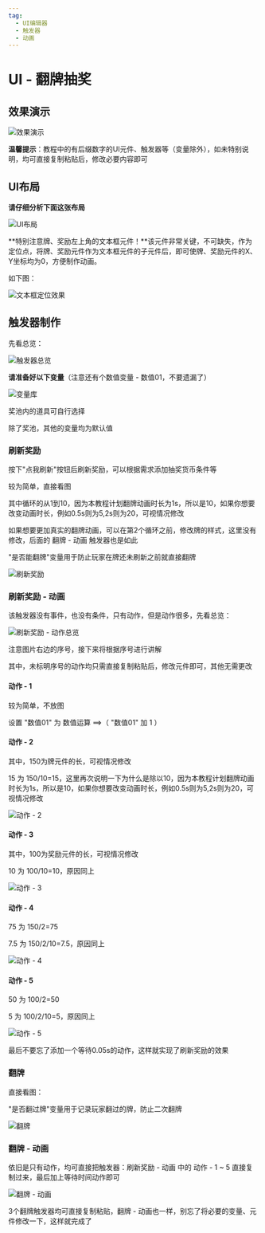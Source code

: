 ```yaml
---
tag:
  - UI编辑器
  - 触发器
  - 动画
---
```


# UI - 翻牌抽奖

## 效果演示

![效果演示](https://s1.ax1x.com/2022/08/11/vGmJtH.gif)

**温馨提示**：教程中的有后缀数字的UI元件、触发器等（变量除外），如未特别说明，均可直接复制粘贴后，修改必要内容即可

## UI布局

**请仔细分析下面这张布局**

![UI布局](https://s1.ax1x.com/2022/08/11/vGmeh9.png)

**特别注意牌、奖励左上角的文本框元件！**该元件非常关键，不可缺失，作为定位点，将牌、奖励元件作为文本框元件的子元件后，即可使牌、奖励元件的X、Y坐标均为0，方便制作动画。

如下图：

![文本框定位效果](https://s1.ax1x.com/2022/08/11/vGmVk4.png)

## 触发器制作

先看总览：

![触发器总览](https://s1.ax1x.com/2022/08/11/vGmA7F.png)

**请准备好以下变量**（注意还有个数值变量 - 数值01，不要遗漏了）

![变量库](https://s1.ax1x.com/2022/08/11/vGmZtJ.png)

奖池内的道具可自行选择

除了奖池，其他的变量均为默认值

### 刷新奖励

按下"点我刷新"按钮后刷新奖励，可以根据需求添加抽奖货币条件等

较为简单，直接看图

其中循环的从1到10，因为本教程计划翻牌动画时长为1s，所以是10，如果你想要改变动画时长，例如0.5s则为5,2s则为20，可视情况修改

如果想要更加真实的翻牌动画，可以在第2个循环之前，修改牌的样式，这里没有修改，后面的 翻牌 - 动画 触发器也是如此

"是否能翻牌"变量用于防止玩家在牌还未刷新之前就直接翻牌

![刷新奖励](https://s1.ax1x.com/2022/08/11/vGmu11.png)

### 刷新奖励 - 动画

该触发器没有事件，也没有条件，只有动作，但是动作很多，先看总览：

![刷新奖励 - 动作总览](https://s1.ax1x.com/2022/08/11/vGmMX6.png)

注意图片右边的序号，接下来将根据序号进行讲解

其中，未标明序号的动作均只需直接复制粘贴后，修改元件即可，其他无需更改

#### 动作 - 1

较为简单，不放图

设置 "数值01" 为 数值运算 ==>（ "数值01" 加 1 ）

#### 动作 - 2

其中，150为牌元件的长，可视情况修改

15 为 150/10=15，这里再次说明一下为什么是除以10，因为本教程计划翻牌动画时长为1s，所以是10，如果你想要改变动画时长，例如0.5s则为5,2s则为20，可视情况修改

![动作 - 2](https://s1.ax1x.com/2022/08/11/vGmnpR.png)

#### 动作 - 3

其中，100为奖励元件的长，可视情况修改

10 为 100/10=10，原因同上

![动作 - 3](https://s1.ax1x.com/2022/08/11/vGmK6x.png)

#### 动作 - 4

75 为 150/2=75

7.5 为 150/2/10=7.5，原因同上

![动作 - 4](https://s1.ax1x.com/2022/08/11/vGmlnK.png)

#### 动作 - 5

50 为 100/2=50

5 为 100/2/10=5，原因同上

![动作 - 5](https://s1.ax1x.com/2022/08/11/vGm10O.png)

最后不要忘了添加一个等待0.05s的动作，这样就实现了刷新奖励的效果

### 翻牌

直接看图：

"是否翻过牌"变量用于记录玩家翻过的牌，防止二次翻牌

![翻牌](https://s1.ax1x.com/2022/08/11/vGm37D.png)

### 翻牌 - 动画

依旧是只有动作，均可直接把触发器：刷新奖励 - 动画 中的 动作 - 1 ~ 5 直接复制过来，最后加上等待时间动作即可

![翻牌 - 动画](https://s1.ax1x.com/2022/08/11/vGmGAe.png)

3个翻牌触发器均可直接复制粘贴，翻牌 - 动画也一样，别忘了将必要的变量、元件修改一下，这样就完成了
